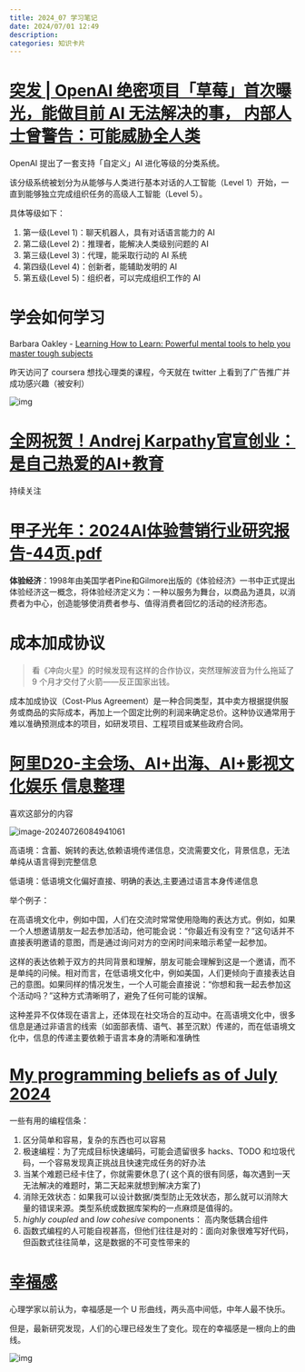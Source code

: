 ```yaml
---
title: 2024_07 学习笔记
date: 2024/07/01 12:49
description:
categories: 知识卡片
---
```


# [突发 | OpenAI 绝密项目「草莓」首次曝光，能做目前 AI 无法解决的事， 内部人士曾警告：可能威胁全人类](https://mp.weixin.qq.com/s/Hz0i8MkLpiIU-nd_lwpijQ)

OpenAI 提出了一套支持「自定义」AI 进化等级的分类系统。

该分级系统被划分为从能够与人类进行基本对话的人工智能（Level 1）开始，一直到能够独立完成组织任务的高级人工智能（Level 5）。

具体等级如下：

1. 第一级(Level 1)：聊天机器人，具有对话语言能力的 AI
2. 第二级(Level 2)：推理者，能解决人类级别问题的 AI
3. 第三级(Level 3)：代理，能采取行动的 AI 系统
4. 第四级(Level 4)：创新者，能辅助发明的 AI
5. 第五级(Level 5)：组织者，可以完成组织工作的 AI

# 学会如何学习

Barbara Oakley - [Learning How to Learn: Powerful mental tools to help you master tough subjects](https://www.coursera.org/learn/learning-how-to-learn?offset=48&utm_source=gg&utm_medium=sem&utm_campaign=B2C_NAMER__google_FTCOF_professional-certificates_pmax-enhanced-NRL-w/in-14d-new-cust-country-US-country-CA&campaignid=20388318227&adgroupid=6490600431&device=c&keyword=&matchtype=&network=x&devicemodel=&adposition=&creativeid=6490600431&hide_mobile_promo&gad_source=1&gclid=CjwKCAjw7s20BhBFEiwABVIMrfTCCTdDBdHbqjsemLvdgJRnC61z1zP6xSJ0NkgZFh6AH8Zd_y4EjxoCUMYQAvD_BwE)

昨天访问了 coursera 想找心理类的课程，今天就在 twitter 上看到了广告推广并成功感兴趣（被安利）

![img](https://images.scar.site/GSdWH4GXcAE6fvX.jpeg)

# [全网祝贺！Andrej Karpathy官宣创业：是自己热爱的AI+教育](https://github.com/EurekaLabsAI)

持续关注

# [甲子光年：2024AI体验营销行业研究报告-44页.pdf](https://waytoagi.feishu.cn/record/M5r7rwjKYesk9XcvzZLczFdMn2d)

**体验经济**：1998年由美国学者Pine和Gilmore出版的《体验经济》一书中正式提出体验经济这一概念，将体验经济定义为：一种以服务为舞台，以商品为道具，以消费者为中心，创造能够使消费者参与、值得消费者回忆的活动的经济形态。

# 成本加成协议

> 看《冲向火星》的时候发现有这样的合作协议，突然理解波音为什么拖延了  9 个月才交付了火箭——反正国家出钱。

成本加成协议（Cost-Plus Agreement）是一种合同类型，其中卖方根据提供服务或商品的实际成本，再加上一个固定比例的利润来确定总价。这种协议通常用于难以准确预测成本的项目，如研发项目、工程项目或某些政府合同。

# [阿里D20-主会场、AI+出海、AI+影视文化娱乐 信息整理](https://waytoagi.feishu.cn/wiki/QPTGwINTmiivOOk5aBqc2Hoxn0d)

喜欢这部分的内容

![image-20240726084941061](https://images.scar.site/image-20240726084941061.png)



高语境：含蓄、婉转的表达,依赖语境传递信息，交流需要文化，背景信息，无法单纯从语言得到完整信息

低语境：低语境文化偏好直接、明确的表达,主要通过语言本身传递信息



举个例子：

在高语境文化中，例如中国，人们在交流时常常使用隐晦的表达方式。例如，如果一个人想邀请朋友一起去参加活动，他可能会说：“你最近有没有空？”这句话并不直接表明邀请的意图，而是通过询问对方的空闲时间来暗示希望一起参加。



这样的表达依赖于双方的共同背景和理解，朋友可能会理解到这是一个邀请，而不是单纯的问候。相对而言，在低语境文化中，例如美国，人们更倾向于直接表达自己的意图。如果同样的情况发生，一个人可能会直接说：“你想和我一起去参加这个活动吗？”这种方式清晰明了，避免了任何可能的误解。



这种差异不仅体现在语言上，还体现在社交场合的互动中。在高语境文化中，很多信息是通过非语言的线索（如面部表情、语气、甚至沉默）传递的，而在低语境文化中，信息的传递主要依赖于语言本身的清晰和准确性

# [My programming beliefs as of July 2024](https://evanhahn.com/programming-beliefs-as-of-july-2024/)

一些有用的编程信条：

1. 区分简单和容易，复杂的东西也可以容易
2. 极速编程：为了完成目标快速编码，可能会遗留很多 hacks、TODO 和垃圾代码，一个容易发现真正挑战且快速完成任务的好办法
3. 当某个难题已经卡住了，你就需要休息了( 这个真的很有同感，每次遇到一天无法解决的难题时，第二天起来就想到解决方案了)
4. 消除无效状态：如果我可以设计数据/类型防止无效状态，那么就可以消除大量的错误来源。类型系统或数据库架构的一点麻烦是值得的。
5. *highly coupled* and *low cohesive* components： 高内聚低耦合组件
6. 函数式编程的人可能自视甚高，但他们往往是对的：面向对象很难写好代码，但函数式往往简单，这是数据的不可变性带来的

# [幸福感](https://www.scientificamerican.com/article/young-adulthood-is-no-longer-one-of-lifes-happiest-times/)

心理学家以前认为，幸福感是一个 U 形曲线，两头高中间低，中年人最不快乐。

但是，最新研究发现，人们的心理已经发生了变化。现在的幸福感是一根向上的曲线。

![img](https://cdn.beekka.com/blogimg/asset/202407/bg2024072108.webp)
